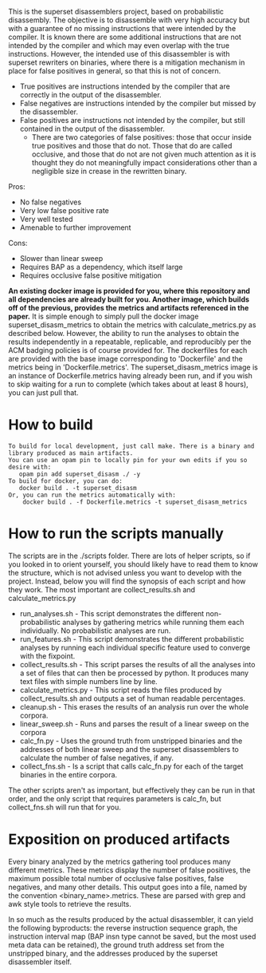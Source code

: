 This is the superset disassemblers project, based on probabilistic disassembly. The objective is to disassemble with very high accuracy but with a guarantee of no missing instructions that were intended by the compiler. It is known there are some additional instructions that are not intended by the compiler and which may even overlap with the true instructions. However, the intended use of this disassembler is with superset rewriters on binaries, where there is a mitigation mechanism in place for false positives in general, so that this is not of concern.

* True positives are instructions intended by the compiler that are correctly in the output of the disassembler.
* False negatives are instructions intended by the compiler but missed by the disassembler.
* False positives are instructions not intended by the compiler, but still contained in the output of the disassembler. 
  * There are two categories of false positives: those that occur inside true positives and those that do not. Those that do are called occlusive, and those that do not are not given much attention as it is thought they do not meaningfully impact considerations other than a negligible size in crease in the rewritten binary.

Pros:
* No false negatives
* Very low false positive rate
* Very well tested
* Amenable to further improvement

Cons:
* Slower than linear sweep
* Requires BAP as a dependency, which itself large
* Requires occlusive false positive mitigation


**An existing docker image is provided for you, where this repository and all dependencies are already built for you. Another image, which builds off of the previous, provides the metrics and artifacts referenced in the paper.** It is simple enough to simply pull the docker image superset_disasm_metrics to obtain the metrics with calculate_metrics.py as described below. However, the ability to run the analyses to obtain the results independently in a repeatable, replicable, and reproducibly per the ACM badging policies is of course provided for. The dockerfiles for each are provided with the base image corresponding to 'Dockerfile' and the metrics being in 'Dockerfile.metrics'. The superset_disasm_metrics image is an instance of Dockerfile.metrics having already been run, and if you wish to skip waiting for a run to complete (which takes about at least 8 hours), you can just pull that. 

# How to build
    To build for local development, just call make. There is a binary and library produced as main artifacts.
    You can use an opam pin to locally pin for your own edits if you so desire with:
       opam pin add superset_disasm ./ -y
    To build for docker, you can do:
       docker build . -t superset_disasm
    Or, you can run the metrics automatically with:
    	docker build . -f Dockerfile.metrics -t superset_disasm_metrics

# How to run the scripts manually
The scripts are in the ./scripts folder. There are lots of helper scripts, so if you looked in to orient yourself, you should likely have to read them to know the structure, which is not advised unless you want to develop with the project. Instead, below you will find the synopsis of each script and how they work. The most important are collect_results.sh and calculate_metrics.py

* run_analyses.sh - This script demonstrates the different non-probabilistic analyses by gathering metrics while running them each individually. No probabilistic analyses are run.
* run_features.sh - This script demonstrates the different probabilistic analyses by running each individual specific feature used to converge with the fixpoint.
* collect_results.sh - This script parses the results of all the analyses into a set of files that can then be processed by python. It produces many text files with simple numbers line by line.
* calculate_metrics.py - This script reads the files produced by collect_results.sh and outputs a set of human readable percentages.
* cleanup.sh - This erases the results of an analysis run over the whole corpora.
* linear_sweep.sh - Runs and parses the result of a linear sweep on the corpora
* calc_fn.py - Uses the ground truth from unstripped binaries and the addresses of both linear sweep and the superset disassemblers to calculate the number of false negatives, if any.
* collect_fns.sh - Is a script that calls calc_fn.py for each of the target binaries in the entire corpora.

The other scripts aren't as important, but effectively they can be run in that order, and the only script that requires parameters is calc_fn, but collect_fns.sh will run that for you.

# Exposition on produced artifacts
Every binary analyzed by the metrics gathering tool produces many different metrics. These metrics display the number of false positives, the maximum possible total number of occlusive false positives, false negatives, and many other details. This output goes into a file, named by the convention <binary_name>.metrics. These are parsed with grep and awk style tools to retrieve the results.

In so much as the results produced by the actual disassembler, it can yield the following byproducts: the reverse instruction sequence graph, the instruction interval map (BAP insn type cannot be saved, but the most used meta data can be retained), the ground truth address set from the unstripped binary, and the addresses produced by the superset disassembler itself.
